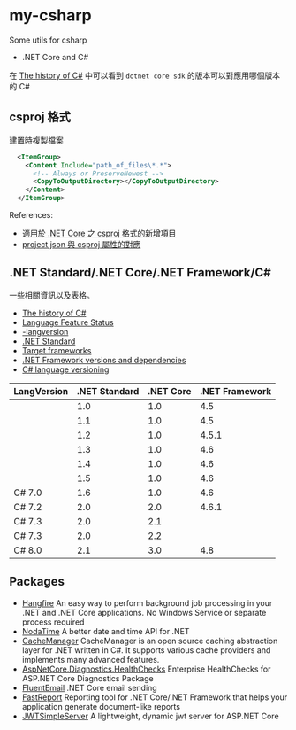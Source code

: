 # my-csharp
Some utils for csharp

- .NET Core and C#

在 [The history of C#](https://docs.microsoft.com/en-us/dotnet/csharp/whats-new/csharp-version-history) 中可以看到 `dotnet core sdk` 的版本可以對應用哪個版本的 C#


## csproj 格式

建置時複製檔案

```xml
  <ItemGroup>
    <Content Include="path_of_files\*.*">
      <!-- Always or PreserveNewest -->
      <CopyToOutputDirectory></CopyToOutputDirectory>
    </Content>
  </ItemGroup>
```

References:

- [適用於 .NET Core 之 csproj 格式的新增項目](https://docs.microsoft.com/zh-tw/dotnet/core/tools/csproj)
- [project.json 與 csproj 屬性的對應](https://docs.microsoft.com/zh-tw/dotnet/core/tools/project-json-to-csproj)

## .NET Standard/.NET Core/.NET Framework/C#

一些相關資訊以及表格。

- [The history of C#](https://docs.microsoft.com/en-us/dotnet/csharp/whats-new/csharp-version-history)
- [Language Feature Status](https://github.com/dotnet/roslyn/blob/master/docs/Language%20Feature%20Status.md)
- [-langversion](https://docs.microsoft.com/en-us/dotnet/csharp/language-reference/compiler-options/langversion-compiler-option)
- [.NET Standard](https://docs.microsoft.com/en-us/dotnet/standard/net-standard)
- [Target frameworks](https://docs.microsoft.com/en-us/dotnet/standard/frameworks)
- [.NET Framework versions and dependencies](https://docs.microsoft.com/en-us/dotnet/framework/migration-guide/versions-and-dependencies)
- [C# language versioning](https://docs.microsoft.com/en-us/dotnet/csharp/language-reference/configure-language-version)

| LangVersion | .NET Standard | .NET Core | .NET Framework |
| ----------- | ------------- | --------- | -------------- |
|             | 1.0           | 1.0       | 4.5            |
|             | 1.1           | 1.0       | 4.5            |
|             | 1.2           | 1.0       | 4.5.1          |
|             | 1.3           | 1.0       | 4.6            |
|             | 1.4           | 1.0       | 4.6            |
|             | 1.5           | 1.0       | 4.6            |
| C# 7.0      | 1.6           | 1.0       | 4.6            |
| C# 7.2      | 2.0           | 2.0       | 4.6.1          |
| C# 7.3      | 2.0           | 2.1       |                |
| C# 7.3      | 2.0           | 2.2       |                |
| C# 8.0      | 2.1           | 3.0       | 4.8            |


## Packages

- [Hangfire](https://github.com/HangfireIO/Hangfire)
  An easy way to perform background job processing in your .NET and .NET Core applications. No Windows Service or separate process required
- [NodaTime](https://nodatime.org/)
  A better date and time API for .NET
- [CacheManager](https://github.com/MichaCo/CacheManager)
  CacheManager is an open source caching abstraction layer for .NET written in C#. It supports various cache providers and implements many advanced features.
- [AspNetCore.Diagnostics.HealthChecks](https://github.com/Xabaril/AspNetCore.Diagnostics.HealthChecks)
  Enterprise HealthChecks for ASP.NET Core Diagnostics Package
- [FluentEmail](https://github.com/lukencode/FluentEmail)
  .NET Core email sending
- [FastReport](https://github.com/FastReports/FastReport)
  Reporting tool for .NET Core/.NET Framework that helps your application generate document-like reports
- [JWTSimpleServer](https://github.com/Xabaril/JWTSimpleServer)
  A lightweight, dynamic jwt server for ASP.NET Core
